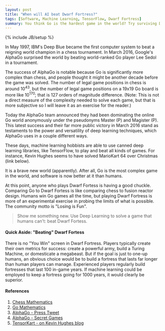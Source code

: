```yaml
---
layout: post
title: "When will AI beat Dwarf Fortress?"
tags: [Software, Machine Learning, TensorFlow, Dwarf Fortress]
summary: You think Go is the hardest game in the world? Try surviving Dwarf Fortress at a random starting location.
---
```

{% include JB/setup %}

In May 1997, IBM's Deep Blue became the first computer system to beat a reigning world champion in a chess tournament. In March 2016, Google's AlphaGo surprised the world by beating world-ranked Go player Lee Sedol in a tournament.

The success of AlphaGo is notable because Go is significantly more complex than chess, and people thought it might be another decade before the game was solved. The number of legal game positions in chess is around 10<sup>43</sup>, but the number of legal game positions on a 19x19 Go board is more like 10<sup>170</sup>; that is 127 orders of magnitude difference. (Note: This is not a direct measure of the complexity needed to solve each game, but that is more subjective so I will leave it as an exercise for the reader.)

Today the AlphaGo team announced they had been dominating the online Go world anonymously under the pseudonyms Master (P) and Magister (P). This latest success and their far more public victory in March 2016 stand as testaments to the power and versatility of deep learning techniques, which AlphaGo uses in a couple different ways.

These days, machine learning hobbists are able to use canned deep learning libraries, like TensorFlow, to play and beat all kinds of games. For instance, Kevin Hughes seems to have solved MarioKart 64 over Christmas (link below).

It is a brave new world (apparently). After all, Go is the most complex game in the world, and software is now better at it than humans.

At this point, anyone who plays Dwarf Fortess is having a good chuckle. Comparing Go to Dwarf Fortess is like comparing chess to fusion reactor design. Humans win Go games all the time, but playing Dwarf Fortress is more of an experimental exercise in probing the limits of what is possible. The community motto is "Losing is Fun".

> Show me something new. Use Deep Learning to solve a game that humans can't: beat Dwarf Fortess.


#### Quick Aside: "Beating" Dwarf Fortess

There is no "You Win" screen in Dwarf Fortress. Players typically create their own metrics for success: create a powerful army, build a Turing Machine, or domesticate a megabeast. But if the goal is just to one-up humans, an obvious choice would be to build a fortress that lasts far longer than human players can manage. Experienced players regularly build fortresses that last 100 in-game years. If machine learning could be employed to keep a fortress going for 1000 years, it would clearly be superior.


#### References

1. [Chess Mathematics](https://en.wikipedia.org/wiki/Shannon_number)
2. [Go Mathematics](https://en.wikipedia.org/wiki/Go_and_mathematics)
3. [AlphaGo - Press Tweet](https://twitter.com/demishassabis/status/816660463282954240)
4. [AlphaGo - Secret Games](http://www.nature.com/news/google-reveals-secret-test-of-ai-bot-to-beat-top-go-players-1.21253)
5. [TensorKart - on Kevin Hughes blog](http://kevinhughes.ca/blog/tensor-kart)
